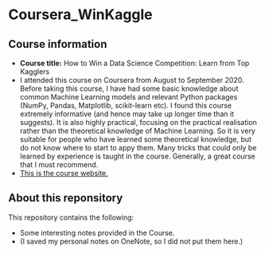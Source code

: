 # Coursera_WinKaggle
## Course information
* **Course title:** How to Win a Data Science Competition: Learn from Top Kagglers
* I attended this course on Coursera from August to September 2020. Before taking this course, I have had some basic knowledge about common Machine Learning models and relevant Python packages (NumPy, Pandas, Matplotlib, scikit-learn etc). I found this course extremely informative (and hence may take up longer time than it suggests). It is also highly practical, focusing on the practical realisation rather than the theoretical knowledge of Machine Learning. So it is very suitable for people who have learned some theoretical knowledge, but do not know where to start to appy them. Many tricks that could only be learned by experience is taught in the course. Generally, a great course that I must recommend.
* [This is the course website.](https://www.coursera.org/learn/competitive-data-science/home/welcome)
## About this reponsitory
This repository contains the following:
* Some interesting notes provided in the Course.
* (I saved my personal notes on OneNote, so I did not put them here.)





